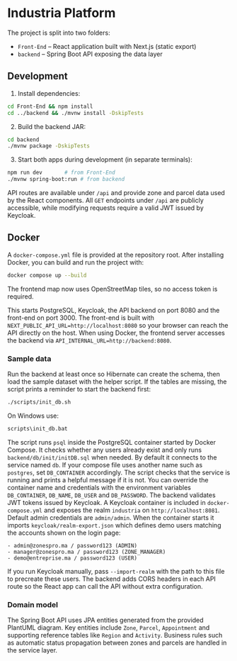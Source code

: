 # Industria Platform

The project is split into two folders:

- `Front-End` – React application built with Next.js (static export)
- `backend` – Spring Boot API exposing the data layer

## Development

1. Install dependencies:

```bash
cd Front-End && npm install
cd ../backend && ./mvnw install -DskipTests
```

2. Build the backend JAR:

```bash
cd backend
./mvnw package -DskipTests
```

3. Start both apps during development (in separate terminals):

```bash
npm run dev       # from Front-End
./mvnw spring-boot:run # from backend
```

API routes are available under `/api` and provide zone and parcel data used by the React components.
All `GET` endpoints under `/api` are publicly accessible, while modifying requests require a valid JWT issued by Keycloak.

## Docker

A `docker-compose.yml` file is provided at the repository root. After installing Docker, you can build and run the project with:

```bash
docker compose up --build
```

The frontend map now uses OpenStreetMap tiles, so no access token is required.

This starts PostgreSQL, Keycloak, the API backend on port 8080 and the front-end on port 3000.
The front-end is built with `NEXT_PUBLIC_API_URL=http://localhost:8080` so your browser can reach the API directly on the host. When using Docker, the frontend server accesses the backend via `API_INTERNAL_URL=http://backend:8080`.

### Sample data

Run the backend at least once so Hibernate can create the schema, then load the
sample dataset with the helper script. If the tables are missing, the script
prints a reminder to start the backend first:
```bash
./scripts/init_db.sh
```
On Windows use:
```bat
scripts\init_db.bat
```
The script runs `psql` inside the PostgreSQL container started by Docker Compose.
It checks whether any users already exist and only runs `backend/db/init/initDB.sql`
when needed. By default it connects to the service named `db`. If your compose
file uses another name such as `postgres`, set `DB_CONTAINER` accordingly.
The script checks that the service is running and prints a helpful message if
it is not. You can override the container name and credentials with the
environment variables `DB_CONTAINER`, `DB_NAME`, `DB_USER` and `DB_PASSWORD`.
The backend validates JWT tokens issued by Keycloak. A Keycloak container is
included in `docker-compose.yml` and exposes the realm `industria` on
`http://localhost:8081`. Default admin credentials are `admin/admin`.
When the container starts it imports `keycloak/realm-export.json` which defines
demo users matching the accounts shown on the login page:

```
- admin@zonespro.ma / password123 (ADMIN)
- manager@zonespro.ma / password123 (ZONE_MANAGER)
- demo@entreprise.ma / password123 (USER)
```
If you run Keycloak manually, pass `--import-realm` with the path to this file
to precreate these users.
The backend adds CORS headers in each API route so the React app can call the API
without extra configuration.

### Domain model

The Spring Boot API uses JPA entities generated from the provided PlantUML
diagram. Key entities include `Zone`, `Parcel`, `Appointment` and supporting
reference tables like `Region` and `Activity`. Business rules such as automatic
status propagation between zones and parcels are handled in the service layer.

